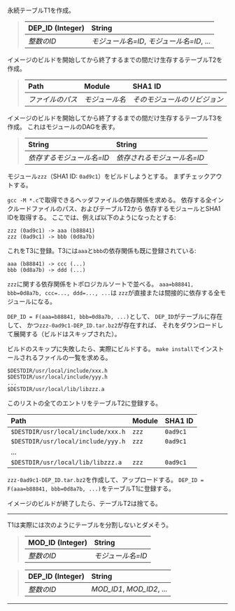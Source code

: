 永続テーブルT1を作成。

> | DEP_ID (Integer) | String |
> | :--- | :--- |
> | _整数のID_ | _モジュール名=ID_, _モジュール名=ID_, ... |

イメージのビルドを開始してから終了するまでの間だけ生存するテーブルT2を作成。

> | Path | Module | SHA1 ID |
> | :--- | :--- | :--- |
> | _ファイルのパス_ | _モジュール名_ | _そのモジュールのリビジョン_ |

イメージのビルドを開始してから終了するまでの間だけ生存するテーブルT3を作成。
これはモジュールのDAGを表す。

> | String | String |
> | :--- | :--- |
> | _依存するモジュール名=ID_ | _依存されるモジュール名=ID_ |

モジュール`zzz`（SHA1 ID: `0ad9c1`）をビルドしようとする。
まずチェックアウトする。

`gcc -M *.c`で取得できるヘッダファイルの依存関係を求める。
依存する全インクルードファイルのパス、およびテーブルT2から
依存するモジュールとSHA1 IDを取得する。
ここでは、例えば以下のようになったとする:

```plaintext
zzz (0ad9c1) -> aaa (b88841)
zzz (0ad9c1) -> bbb (0d8a7b)
```

これをT3に登録。T3には`aaa`と`bbb`の依存関係も既に登録されている:

```plaintext
aaa (b88841) -> ccc (...)
bbb (0d8a7b) -> ddd (...)
```

`zzz`に関する依存関係をトポロジカルソートで並べる。
`aaa=b88841, bbb=0d8a7b, ccc=..., ddd=..., ...`は
`zzz`が直接または間接的に依存する全モジュールになる。

`DEP_ID = F(aaa=b88841, bbb=0d8a7b, ...)`として、
`DEP_ID`がテーブルに存在して、
かつ`zzz-0ad9c1-DEP_ID.tar.bz2`が存在すれば、
それをダウンロードして展開する（ビルドはスキップされた）。

ビルドのスキップに失敗したら、実際にビルドする。
`make install`でインストールされるファイルの一覧を求める。

```plaintext
$DESTDIR/usr/local/include/xxx.h
$DESTDIR/usr/local/include/yyy.h
...
$DESTDIR/usr/local/lib/libzzz.a
```

このリストの全てのエントリをテーブルT2に登録する。

| Path | Module | SHA1 ID |
| :--- | :--- | :--- |
| `$DESTDIR/usr/local/include/xxx.h` | `zzz` | `0ad9c1` |
| `$DESTDIR/usr/local/include/yyy.h` | `zzz` | `0ad9c1` |
| ... | | |
| `$DESTDIR/usr/local/lib/libzzz.a` | `zzz` | `0ad9c1` |

`zzz-0ad9c1-DEP_ID.tar.bz2`を作成して、アップロードする。
`DEP_ID = F(aaa=b88841, bbb=0d8a7b, ...)`をテーブルT1に登録する。

イメージのビルドが終了したら、テーブルT2は捨てる。

---

T1は実際には次のようにテーブルを分割しないとダメそう。

> | MOD_ID (Integer) | String |
> | :--- | :--- |
> | _整数のID_ | _モジュール名=ID_ |

> | DEP_ID (Integer) | String |
> | :--- | :--- |
> | _整数のID_ | _MOD_ID1_, _MOD_ID2_, ... |

---
